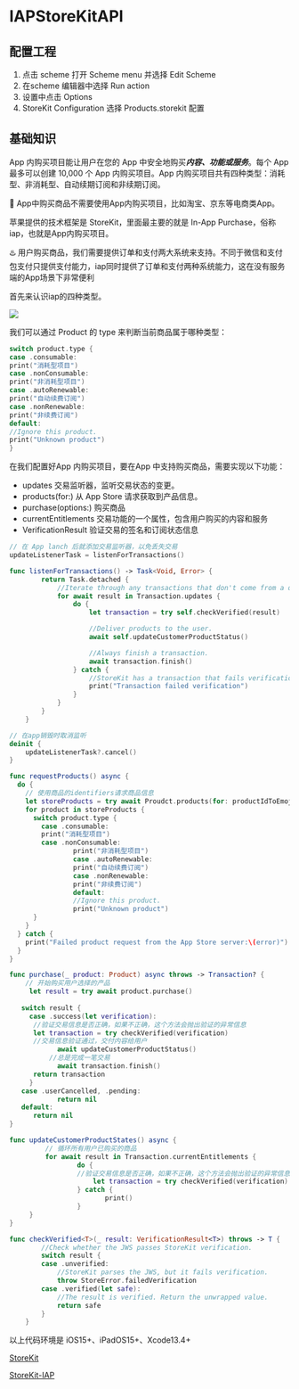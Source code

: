 # IAPStoreKitAPI
## 配置工程

1. 点击 scheme 打开 Scheme menu 并选择 Edit Scheme
2. 在scheme 编辑器中选择 Run action
3. 设置中点击 Options
4. StoreKit Configuration 选择 Products.storekit 配置

## 基础知识

App 内购买项目能让用户在您的 App 中安全地购买***内容、功能或服务***。每个 App 最多可以创建 10,000 个 App 内购买项目。App 内购买项目共有四种类型：消耗型、非消耗型、自动续期订阅和非续期订阅。

<aside> 📌 App中购买商品不需要使用App内购买项目，比如淘宝、京东等电商类App。

苹果提供的技术框架是 StoreKit，里面最主要的就是 In-App Purchase，俗称 iap，也就是App内购买项目。

<aside> ♨️ 用户购买商品，我们需要提供订单和支付两大系统来支持。不同于微信和支付包支付只提供支付能力，iap同时提供了订单和支付两种系统能力，这在没有服务端的App场景下非常便利

首先来认识iap的四种类型。

![](https://www.notion.so/iOS-App-4d71381c97ff42ca8e7e19b8dc80a7ba#95cd4686d86e47f59af6d19282ba55fc)

我们可以通过 Product 的 type 来判断当前商品属于哪种类型：

```swift
switch product.type {
case .consumable:
print("消耗型项目")
case .nonConsumable:
print("非消耗型项目")
case .autoRenewable:
print("自动续费订阅")
case .nonRenewable:
print("非续费订阅")
default:
//Ignore this product.
print("Unknown product")
}
```

在我们配置好App 内购买项目，要在App 中支持购买商品，需要实现以下功能：

- updates 交易监听器，监听交易状态的变更。
- products(for:) 从 App Store 请求获取到产品信息。
- purchase(options:) 购买商品
- currentEntitlements 交易功能的一个属性，包含用户购买的内容和服务
- VerificationResult  验证交易的签名和订阅状态信息

```swift
// 在 App lanch 后就添加交易监听器，以免丢失交易
updateListenerTask = listenForTransactions()

func listenForTransactions() -> Task<Void, Error> {
        return Task.detached {
            //Iterate through any transactions that don't come from a direct call to `purchase()`.
            for await result in Transaction.updates {
                do {
                    let transaction = try self.checkVerified(result)

                    //Deliver products to the user.
                    await self.updateCustomerProductStatus()

                    //Always finish a transaction.
                    await transaction.finish()
                } catch {
                    //StoreKit has a transaction that fails verification. Don't deliver content to the user.
                    print("Transaction failed verification")
                }
            }
        }
    }

// 在app销毁时取消监听
deinit {
    updateListenerTask?.cancel()
}
```

```swift
func requestProducts() async {
  do {
    // 使用商品的identifiers请求商品信息
    let storeProducts = try await Proudct.products(for: productIdToEmoji.keys)
    for product in storeProducts {
      switch product.type {
        case .consumable:
        print("消耗型项目")
        case .nonConsumable:
				print("非消耗型项目")
				case .autoRenewable:
				print("自动续费订阅")
				case .nonRenewable:
				print("非续费订阅")
				default:
				//Ignore this product.
				print("Unknown product")
      }
    }
  } catch {
    print("Failed product request from the App Store server:\(error)")
  }
}
```

```swift
func purchase(_ product: Product) async throws -> Transaction? {
    // 开始购买用户选择的产品
	 let result = try await product.purchase()
   
   switch result {
	 case .success(let verification):
      //验证交易信息是否正确，如果不正确，这个方法会抛出验证的异常信息
      let transaction = try checkVerified(verification)
      //交易信息验证通过，交付内容给用户
			await updateCustomerProductStatus()
		  //总是完成一笔交易
			await transaction.finish()
      return transaction
	 }
   case .userCancelled, .pending:
			return nil
   default:
      return nil
}
```

```swift
func updateCustomerProductStates() async {
		 // 循环所有用户已购买的商品
		 for await result in Transaction.currentEntitlements {
				 do {
		         //验证交易信息是否正确，如果不正确，这个方法会抛出验证的异常信息
				     let transaction = try checkVerified(verification)
				 } catch {
						print()
				 }
     }
}
```

```swift
func checkVerified<T>(_ result: VerificationResult<T>) throws -> T {
        //Check whether the JWS passes StoreKit verification.
        switch result {
        case .unverified:
            //StoreKit parses the JWS, but it fails verification.
            throw StoreError.failedVerification
        case .verified(let safe):
            //The result is verified. Return the unwrapped value.
            return safe
        }
    }
```

以上代码环境是 iOS15+、iPadOS15+、Xcode13.4+ 

[StoreKit](https://developer.apple.com/documentation/storekit)

[StoreKit-IAP](https://developer.apple.com/documentation/storekit/in-app_purchase/implementing_a_store_in_your_app_using_the_storekit_api)

